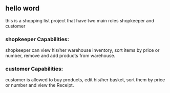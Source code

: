 ## hello word
this is a shopping list project that have two main roles
shopkeeper and customer
### shopkeeper Capabilities:
shopkeeper can view his/her warehouse inventory,
sort items by price or number,
remove and add products from warehouse.
### customer Capabilities:
customer is allowed to buy products,
edit his/her basket,
sort them by price or number and view the Receipt.